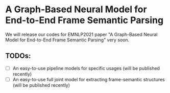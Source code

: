 # A Graph-Based Neural Model for End-to-End Frame Semantic Parsing

We will release our codes for EMNLP2021 paper "A Graph-Based Neural Model for End-to-End Frame Semantic Parsing" very soon.

## TODOs:
- [ ] An easy-to-use pipeline models for specific usages (will be published recently)
- [ ] An easy-to-use full joint model for extracting frame-semantic structures (will be published recently)
